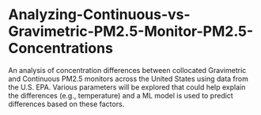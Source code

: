 # Analyzing-Continuous-vs-Gravimetric-PM2.5-Monitor-PM2.5-Concentrations
An analysis of concentration differences between collocated Gravimetric and Continuous PM2.5 monitors across the United States using data from the U.S. EPA. Various parameters will be explored that could help explain the differences (e.g., temperature) and a ML model is used to predict differences based on these factors.
